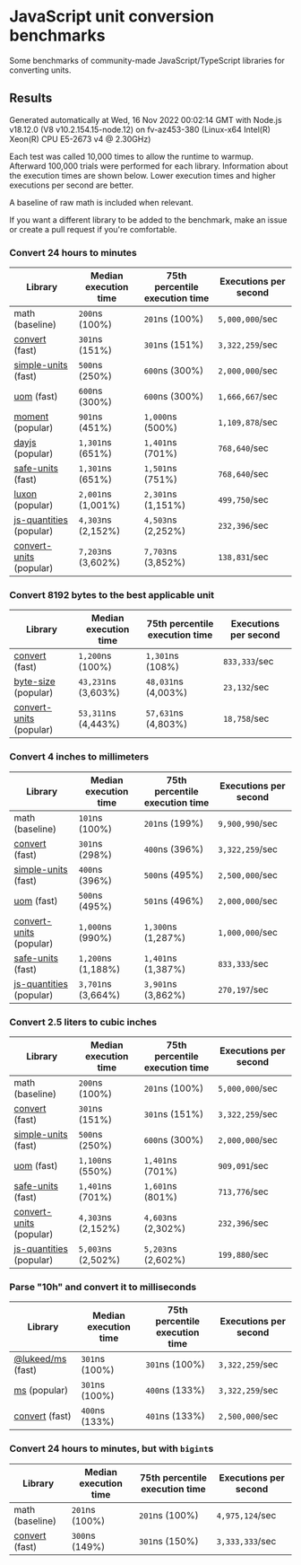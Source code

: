 # JavaScript unit conversion benchmarks

Some benchmarks of community-made JavaScript/TypeScript libraries for converting units.

## Results

<!-- beginblock(results) -->

Generated automatically at Wed, 16 Nov 2022 00:02:14 GMT with Node.js v18.12.0 (V8 v10.2.154.15-node.12) on fv-az453-380 (Linux-x64 Intel(R) Xeon(R) CPU E5-2673 v4 @ 2.30GHz)

Each test was called 10,000 times to allow the runtime to warmup.
Afterward 100,000 trials were performed for each library.
Information about the execution times are shown below.
Lower execution times and higher executions per second are better.

A baseline of raw math is included when relevant.

If you want a different library to be added to the benchmark, make an issue or create a pull request if you're comfortable.

### Convert 24 hours to minutes

| Library                                                            | Median execution time | 75th percentile execution time | Executions per second |
| ------------------------------------------------------------------ | --------------------- | ------------------------------ | --------------------- |
| math (baseline)                                                    | `200`ns (100%)        | `201`ns (100%)                 | `5,000,000`/sec       |
| [convert](https://npmjs.com/package/convert) (fast)                | `301`ns (151%)        | `301`ns (151%)                 | `3,322,259`/sec       |
| [simple-units](https://npmjs.com/package/simple-units) (fast)      | `500`ns (250%)        | `600`ns (300%)                 | `2,000,000`/sec       |
| [uom](https://npmjs.com/package/uom) (fast)                        | `600`ns (300%)        | `600`ns (300%)                 | `1,666,667`/sec       |
| [moment](https://npmjs.com/package/moment) (popular)               | `901`ns (451%)        | `1,000`ns (500%)               | `1,109,878`/sec       |
| [dayjs](https://npmjs.com/package/dayjs) (popular)                 | `1,301`ns (651%)      | `1,401`ns (701%)               | `768,640`/sec         |
| [safe-units](https://npmjs.com/package/safe-units) (fast)          | `1,301`ns (651%)      | `1,501`ns (751%)               | `768,640`/sec         |
| [luxon](https://npmjs.com/package/luxon) (popular)                 | `2,001`ns (1,001%)    | `2,301`ns (1,151%)             | `499,750`/sec         |
| [js-quantities](https://npmjs.com/package/js-quantities) (popular) | `4,303`ns (2,152%)    | `4,503`ns (2,252%)             | `232,396`/sec         |
| [convert-units](https://npmjs.com/package/convert-units) (popular) | `7,203`ns (3,602%)    | `7,703`ns (3,852%)             | `138,831`/sec         |

### Convert 8192 bytes to the best applicable unit

| Library                                                            | Median execution time | 75th percentile execution time | Executions per second |
| ------------------------------------------------------------------ | --------------------- | ------------------------------ | --------------------- |
| [convert](https://npmjs.com/package/convert) (fast)                | `1,200`ns (100%)      | `1,301`ns (108%)               | `833,333`/sec         |
| [byte-size](https://npmjs.com/package/byte-size) (popular)         | `43,231`ns (3,603%)   | `48,031`ns (4,003%)            | `23,132`/sec          |
| [convert-units](https://npmjs.com/package/convert-units) (popular) | `53,311`ns (4,443%)   | `57,631`ns (4,803%)            | `18,758`/sec          |

### Convert 4 inches to millimeters

| Library                                                            | Median execution time | 75th percentile execution time | Executions per second |
| ------------------------------------------------------------------ | --------------------- | ------------------------------ | --------------------- |
| math (baseline)                                                    | `101`ns (100%)        | `201`ns (199%)                 | `9,900,990`/sec       |
| [convert](https://npmjs.com/package/convert) (fast)                | `301`ns (298%)        | `400`ns (396%)                 | `3,322,259`/sec       |
| [simple-units](https://npmjs.com/package/simple-units) (fast)      | `400`ns (396%)        | `500`ns (495%)                 | `2,500,000`/sec       |
| [uom](https://npmjs.com/package/uom) (fast)                        | `500`ns (495%)        | `501`ns (496%)                 | `2,000,000`/sec       |
| [convert-units](https://npmjs.com/package/convert-units) (popular) | `1,000`ns (990%)      | `1,300`ns (1,287%)             | `1,000,000`/sec       |
| [safe-units](https://npmjs.com/package/safe-units) (fast)          | `1,200`ns (1,188%)    | `1,401`ns (1,387%)             | `833,333`/sec         |
| [js-quantities](https://npmjs.com/package/js-quantities) (popular) | `3,701`ns (3,664%)    | `3,901`ns (3,862%)             | `270,197`/sec         |

### Convert 2.5 liters to cubic inches

| Library                                                            | Median execution time | 75th percentile execution time | Executions per second |
| ------------------------------------------------------------------ | --------------------- | ------------------------------ | --------------------- |
| math (baseline)                                                    | `200`ns (100%)        | `201`ns (100%)                 | `5,000,000`/sec       |
| [convert](https://npmjs.com/package/convert) (fast)                | `301`ns (151%)        | `301`ns (151%)                 | `3,322,259`/sec       |
| [simple-units](https://npmjs.com/package/simple-units) (fast)      | `500`ns (250%)        | `600`ns (300%)                 | `2,000,000`/sec       |
| [uom](https://npmjs.com/package/uom) (fast)                        | `1,100`ns (550%)      | `1,401`ns (701%)               | `909,091`/sec         |
| [safe-units](https://npmjs.com/package/safe-units) (fast)          | `1,401`ns (701%)      | `1,601`ns (801%)               | `713,776`/sec         |
| [convert-units](https://npmjs.com/package/convert-units) (popular) | `4,303`ns (2,152%)    | `4,603`ns (2,302%)             | `232,396`/sec         |
| [js-quantities](https://npmjs.com/package/js-quantities) (popular) | `5,003`ns (2,502%)    | `5,203`ns (2,602%)             | `199,880`/sec         |

### Parse "10h" and convert it to milliseconds

| Library                                                   | Median execution time | 75th percentile execution time | Executions per second |
| --------------------------------------------------------- | --------------------- | ------------------------------ | --------------------- |
| [@lukeed/ms](https://npmjs.com/package/@lukeed/ms) (fast) | `301`ns (100%)        | `301`ns (100%)                 | `3,322,259`/sec       |
| [ms](https://npmjs.com/package/ms) (popular)              | `301`ns (100%)        | `400`ns (133%)                 | `3,322,259`/sec       |
| [convert](https://npmjs.com/package/convert) (fast)       | `400`ns (133%)        | `401`ns (133%)                 | `2,500,000`/sec       |

### Convert 24 hours to minutes, but with `bigint`s

| Library                                             | Median execution time | 75th percentile execution time | Executions per second |
| --------------------------------------------------- | --------------------- | ------------------------------ | --------------------- |
| math (baseline)                                     | `201`ns (100%)        | `201`ns (100%)                 | `4,975,124`/sec       |
| [convert](https://npmjs.com/package/convert) (fast) | `300`ns (149%)        | `301`ns (150%)                 | `3,333,333`/sec       |

<!-- endblock(results) -->
